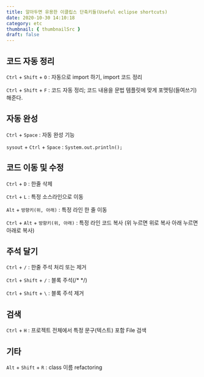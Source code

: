 ```yaml
---
title: 알아두면 유용한 이클립스 단축키들(Useful eclipse shortcuts)
date: 2020-10-30 14:10:18
category: etc
thumbnail: { thumbnailSrc }
draft: false
---
```

## 코드 자동 정리

`Ctrl` + `Shift` + `O` : 자동으로 import 하기, import 코드 정리

`Ctrl` + `Shift` + `F` : 코드 자동 정리; 코드 내용을 문법 템플릿에 맞게 포맷팅(들여쓰기) 해준다.


## 자동 완성

`Ctrl` + `Space` : 자동 완성 기능

`sysout` + `Ctrl` + `Space` : `System.out.println();`


## 코드 이동 및 수정

`Ctrl` + `D` : 한줄 삭제

`Ctrl` + `L` : 특정 소스라인으로 이동

`Alt` + `방향키(위, 아래)` : 특정 라인 한 줄 이동

`Ctrl` + `Alt` + `방향키(위, 아래)` : 특정 라인 코드 복사 (위 누르면 위로 복사 아래 누르면 아래로 복사)


## 주석 달기

`Ctrl` + `/` : 한줄 주석 처리 또는 제거

`Ctrl` + `Shift` + `/` : 블록 주석(/\* \*/)

`Ctrl` + `Shift` + `\` : 블록 주석 제거


## 검색

`Ctrl` + `H` : 프로젝트 전체에서 특정 문구(텍스트) 포함 File 검색


## 기타

`Alt` + `Shift` + `R` : class 이름 refactoring
